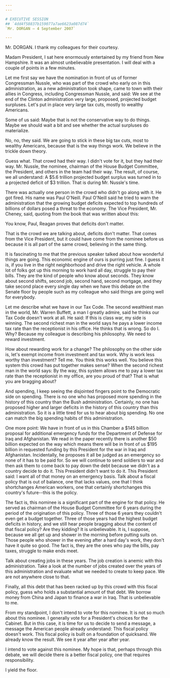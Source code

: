 ```yaml
---
---

# EXECUTIVE SESSION
## `4dd4f58837b159077a7ae6623a087d74`
`Mr. DORGAN — 4 September 2007`

---
```



Mr. DORGAN. I thank my colleagues for their courtesy.

Madam President, I sat here enormously entertained by my friend from 
New Hampshire. It was an almost unbelievable presentation. I will deal 
with a couple of points in a few minutes.

Let me first say we have the nomination in front of us of former 
Congressman Nussle, who was part of the crowd who early on in this 
administration, as a new administration took shape, came to town with 
their allies in Congress, including Congressman Nussle, and said: We 
see at the end of the Clinton administration very large, proposed, 
projected budget surpluses. Let's put in place very large tax cuts, 
mostly to wealthy Americans.

Some of us said: Maybe that is not the conservative way to do things. 
Maybe we should wait a bit and see whether the actual surpluses do 
materialize.

No, no, they said. We are going to stick in these big tax cuts, most 
to wealthy Americans, because that is the way things work. We believe 
in the trickle down theory.

Guess what. That crowd had their way. I didn't vote for it, but they 
had their way. Mr. Nussle, the nominee, chairman of the House Budget 
Committee, the President, and others in the team had their way. The 
result, of course, we all understand: A $5.6 trillion projected budget 
surplus was turned in to a projected deficit of $3 trillion. That is 
during Mr. Nussle's time.

There was actually one person in the crowd who didn't go along with 
it. He got fired. His name was Paul O'Neill. Paul O'Neill said he tried 
to warn the administration that the growing budget deficits expected to 
top hundreds of billions of dollars posed a threat to the economy. The 
Vice President, Mr. Cheney, said, quoting from the book that was 
written about this:




 You know, Paul, Reagan proves that deficits don't matter.


That is the crowd we are talking about, deficits don't matter. That 
comes from the Vice President, but it could have come from the nominee 
before us because it is all part of the same crowd, believing in the 
same thing.

It is fascinating to me that the previous speaker talked about how 
wonderful things are going. This economic engine of ours is purring 
just fine. I guess it is, if you live in the right neighborhood and 
drive the right vehicle. A whole lot of folks got up this morning to 
work hard all day, struggle to pay their bills. They are the kind of 
people who know about seconds. They know about second shifts, second 
job, second hand, second mortgage, and they take second place every 
single day when we have this debate on the Senate floor by people such 
as my colleague who said things are going well for everybody.



Let me describe what we have in our Tax Code. The second wealthiest 
man in the world, Mr. Warren Buffett, a man I greatly admire, said he 
thinks our Tax Code doesn't work at all. He said: If this is class war, 
my side is winning. The second richest man in the world says he pays a 
lower income tax rate than the receptionist in his office. He thinks 
that is wrong. So do I. Why? Because my colleague is describing his 
philosophy. We need to reward investment.

How about rewarding work for a change? The philosophy on the other 
side is, let's exempt income from investment and tax work. Why is work 
less worthy than investment? Tell me. You think this works well. You 
believe this system this crowd has put together makes sense? When the 
second richest man in the world says: By the way, this system allows me 
to pay a lower tax rate than the receptionist in my office, are you 
proud of that? That is what you are bragging about?


And spending, I keep seeing the disjointed fingers point to the 
Democratic side on spending. There is no one who has proposed more 
spending in the history of this country than the Bush administration. 
Certainly, no one has proposed higher and larger deficits in the 
history of this country than this administration. So it is a little 
tired for us to hear about big spending. No one can match the big 
spending habits of this administration.

One more point: We have in front of us in this Chamber a $145 billion 
proposal for additional emergency funds for the Department of Defense 
for Iraq and Afghanistan. We read in the paper recently there is 
another $50 billion expected on the way which means there will be in 
front of us $195 billion in requested funding by this President for the 
war in Iraq and Afghanistan. Incidentally, he proposes it all be judged 
as an emergency so none of it has to be paid for. So we will continue 
to send soldiers to war and then ask them to come back to pay down the 
debt because we didn't as a country decide to do it. This President 
didn't want to do it. This President said: I want all of that money on 
an emergency basis. Talk about a fiscal policy that is out of balance, 
one that lacks values, one that I think shortchanges American workers, 
one that certainly shortchanges this country's future--this is the 
policy.

The fact is, this nominee is a significant part of the engine for 
that policy. He served as chairman of the House Budget Committee for 6 
years during the period of the origination of this policy. Three of 
those 6 years they couldn't even get a budget together. Three of those 
years had the highest budget deficits in history, and we still hear 
people bragging about the content of that fiscal policy? Are they 
kidding? It is unbelievable. It is, I suppose, because we all get up 
and shower in the morning before putting suits on. Those people who 
shower in the evening after a hard day's work, they don't have it quite 
so good. The fact is, they are the ones who pay the bills, pay taxes, 
struggle to make ends meet.

Talk about creating jobs in these years. The job creation is anemic 
with this administration. Take a look at the number of jobs created 
over the years of this administration and evaluate what we needed to 
create to keep pace. We are not anywhere close to that.

Finally, all this debt that has been racked up by this crowd with 
this fiscal policy, guess who holds a substantial amount of that debt. 
We borrow money from China and Japan to finance a war in Iraq. That is 
unbelievable to me.

From my standpoint, I don't intend to vote for this nominee. It is 
not so much about this nominee. I generally vote for a President's 
choices for the Cabinet. But in this case, it is time for us to decide 
to send a message, a message the American people already understand: 
This fiscal policy doesn't work. This fiscal policy is built on a 
foundation of quicksand. We already know the result. We see it year 
after year after year.

I intend to vote against this nominee. My hope is that, perhaps 
through this debate, we will decide there is a better fiscal policy, 
one that requires responsibility.

I yield the floor.